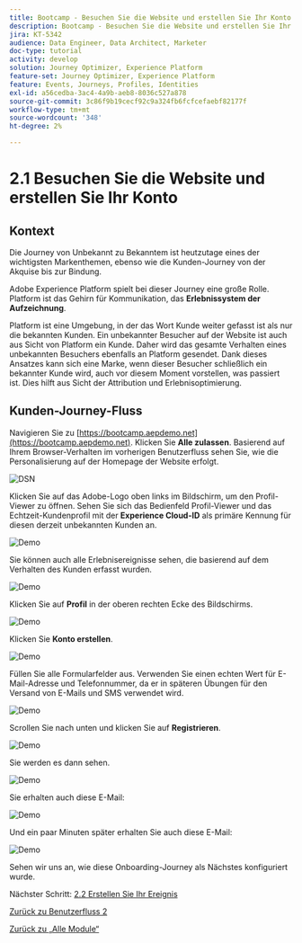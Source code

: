 ```yaml
---
title: Bootcamp - Besuchen Sie die Website und erstellen Sie Ihr Konto
description: Bootcamp - Besuchen Sie die Website und erstellen Sie Ihr Konto
jira: KT-5342
audience: Data Engineer, Data Architect, Marketer
doc-type: tutorial
activity: develop
solution: Journey Optimizer, Experience Platform
feature-set: Journey Optimizer, Experience Platform
feature: Events, Journeys, Profiles, Identities
exl-id: a56cedba-3ac4-4a9b-aeb8-8036c527a878
source-git-commit: 3c86f9b19cecf92c9a324fb6fcfcefaebf82177f
workflow-type: tm+mt
source-wordcount: '348'
ht-degree: 2%

---
```


# 2.1 Besuchen Sie die Website und erstellen Sie Ihr Konto

## Kontext

Die Journey von Unbekannt zu Bekanntem ist heutzutage eines der wichtigsten Markenthemen, ebenso wie die Kunden-Journey von der Akquise bis zur Bindung.

Adobe Experience Platform spielt bei dieser Journey eine große Rolle. Platform ist das Gehirn für Kommunikation, das **Erlebnissystem der Aufzeichnung**.

Platform ist eine Umgebung, in der das Wort Kunde weiter gefasst ist als nur die bekannten Kunden. Ein unbekannter Besucher auf der Website ist auch aus Sicht von Platform ein Kunde. Daher wird das gesamte Verhalten eines unbekannten Besuchers ebenfalls an Platform gesendet. Dank dieses Ansatzes kann sich eine Marke, wenn dieser Besucher schließlich ein bekannter Kunde wird, auch vor diesem Moment vorstellen, was passiert ist. Dies hilft aus Sicht der Attribution und Erlebnisoptimierung.

## Kunden-Journey-Fluss

Navigieren Sie zu [https://bootcamp.aepdemo.net](https://bootcamp.aepdemo.net). Klicken Sie **Alle zulassen**. Basierend auf Ihrem Browser-Verhalten im vorherigen Benutzerfluss sehen Sie, wie die Personalisierung auf der Homepage der Website erfolgt.

![DSN](./images/web8.png)

Klicken Sie auf das Adobe-Logo oben links im Bildschirm, um den Profil-Viewer zu öffnen. Sehen Sie sich das Bedienfeld Profil-Viewer und das Echtzeit-Kundenprofil mit der **Experience Cloud-ID** als primäre Kennung für diesen derzeit unbekannten Kunden an.

![Demo](./images/pv1.png)

Sie können auch alle Erlebnisereignisse sehen, die basierend auf dem Verhalten des Kunden erfasst wurden.

![Demo](./images/pv3.png)

Klicken Sie auf **Profil** in der oberen rechten Ecke des Bildschirms.

![Demo](./images/pv4.png)

Klicken Sie **Konto erstellen**.

![Demo](./images/pv5.png)

Füllen Sie alle Formularfelder aus. Verwenden Sie einen echten Wert für E-Mail-Adresse und Telefonnummer, da er in späteren Übungen für den Versand von E-Mails und SMS verwendet wird.

![Demo](./images/pv7.png)

Scrollen Sie nach unten und klicken Sie auf **Registrieren**.

![Demo](./images/pv8.png)

Sie werden es dann sehen.

![Demo](./images/pv9.png)

Sie erhalten auch diese E-Mail:

![Demo](./images/pv10.png)

Und ein paar Minuten später erhalten Sie auch diese E-Mail:

![Demo](./images/pv11.png)

Sehen wir uns an, wie diese Onboarding-Journey als Nächstes konfiguriert wurde.

Nächster Schritt: [2.2 Erstellen Sie Ihr Ereignis](./ex2.md)

[Zurück zu Benutzerfluss 2](./uc2.md)

[Zurück zu „Alle Module“](../../overview.md)
